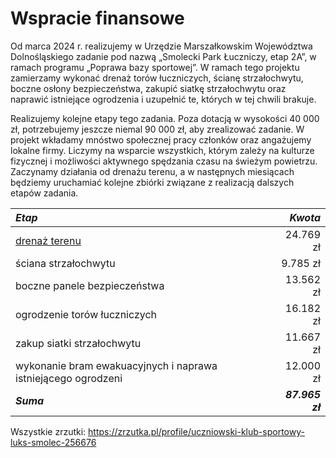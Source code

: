 # Wspracie finansowe

Od marca 2024 r. realizujemy w Urzędzie Marszałkowskim Województwa Dolnośląskiego zadanie pod nazwą „Smolecki Park Łuczniczy, etap 2A”, w ramach programu „Poprawa bazy sportowej”. W ramach tego projektu zamierzamy wykonać drenaż torów łuczniczych, ścianę strzałochwytu, boczne osłony bezpieczeństwa, zakupić siatkę strzałochwytu oraz naprawić istniejące ogrodzenia i uzupełnić te, których w tej chwili brakuje. 

Realizujemy kolejne etapy tego zadania. Poza dotacją w wysokości 40 000 zł, potrzebujemy jeszcze niemal 90 000 zł, aby zrealizować zadanie. W projekt wkładamy mnóstwo społecznej pracy członków oraz angażujemy lokalne firmy. Liczymy na wsparcie wszystkich, którym zależy na kulturze fizycznej i możliwości aktywnego spędzania czasu na świeżym powietrzu. Zaczynamy działania od drenażu terenu, a w następnych miesiącach będziemy uruchamiać kolejne zbiórki związane z realizacją dalszych etapów zadania.

| ***Etap***      | ***Kwota*** |
| :---  | ---: |
| [drenaż terenu](https://zrzutka.pl/2rgav8) | 24.769 zł    |
| ściana strzałochwytu                       | 9.785 zł     |
| boczne panele bezpieczeństwa              | 13.562 zł     |
| ogrodzenie torów łuczniczych              | 16.182 zł     |
| zakup siatki strzałochwytu                | 11.667 zł     |
|  wykonanie bram ewakuacyjnych i naprawa istniejącego ogrodzeni| 12.000 zł |
| ***Suma*** | ***87.965 zł***|

Wszystkie zrzutki: https://zrzutka.pl/profile/uczniowski-klub-sportowy-luks-smolec-256676
